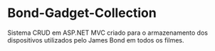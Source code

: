 # Bond-Gadget-Collection
Sistema CRUD em ASP.NET MVC criado para o armazenamento dos dispositivos utilizados pelo James Bond em todos os filmes. 
